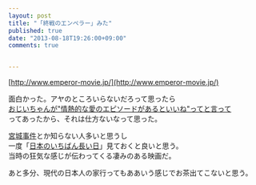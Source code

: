 ```yaml
---
layout: post
title: "「終戦のエンペラー」みた"
published: true
date: "2013-08-18T19:26:00+09:00"
comments: true


---
```



[http://www.emperor-movie.jp/](http://www.emperor-movie.jp/)  
  
面白かった。アヤのところいらないだろって思ったら  
[おじいちゃんが"情熱的な愛のエピソードがあるといいね"ってと言って](http://www.emperor-movie.jp/production.html)  
ってあったから、それは仕方ないなって思った。  
  
[宮城事件](http://ja.wikipedia.org/wiki/%E5%AE%AE%E5%9F%8E%E4%BA%8B%E4%BB%B6)とか知らない人多いと思うし  
一度「[日本のいちばん長い日](https://itunes.apple.com/jp/movie/ri-bennoichiban-zhangi-ri/id531114508)」見ておくと良いと思う。  
当時の狂気な感じが伝わってくる凄みのある映画だ。  
  
あと多分、現代の日本人の家行ってもああいう感じでお茶出てこないと思う。
